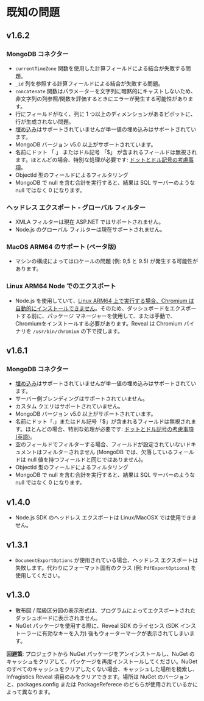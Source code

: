 # 既知の問題

## v1.6.2

### MongoDB コネクター

- `currentTimeZone` 関数を使用した計算フィールドによる結合が失敗する問題。
- `_id` 列を参照する計算フィールドによる結合が失敗する問題。
- `concatenate` 関数はパラメーターを文字列に暗黙的にキャストしないため、非文字列の列参照/関数を評価するときにエラーが発生する可能性があります。
- 行にフィールドがなく、列に 1 つ以上のディメンションがあるピボットに、行が生成されない問題。
- [埋め込み](https://www.mongodb.com/basics/embedded-mongodb)はサポートされていませんが単一値の埋め込みはサポートされています。
- MongoDB バージョン v5.0 以上がサポートされています。
- 名前にドット 「.」 またはドル記号 「$」 が含まれるフィールドは無視されます。ほとんどの場合、特別な処理が必要です: [ドットとドル記号の考慮事項](https://www.mongodb.com/docs/manual/core/dot-dollar-considerations/)。
- ObjectId 型のフィールドによるフィルタリング
- MongoDB で null を含む合計を実行すると、結果は SQL サーバーのような null ではなく 0 になります。

### ヘッドレス エクスポート - グローバル フィルター

- XMLA フィルターは現在 ASP.NET ではサポートされません。
- Node.js のグローバル フィルターは現在サポートされません。

### MacOS ARM64 のサポート (ベータ版)

- マシンの構成によってはロケールの問題 (例: 9,5 と 9.5) が発生する可能性があります。

### Linux ARM64 Node でのエクスポート

- Node.js を使用していて、[Linux ARM64 上で実行する場合、Chromium は自動的にインストールできません](https://github.com/puppeteer/puppeteer/issues/7740)。そのため、ダッシュボードをエクスポートする前に、パッケージ マネージャーを使用して、または手動で、Chromiumをインストールする必要があります。Reveal は Chromium バイナリを `/usr/bin/chromium` の下で探します。

## v1.6.1

### MongoDB コネクター

- [埋め込み](https://www.mongodb.com/basics/embedded-mongodb)はサポートされていませんが単一値の埋め込みはサポートされています。
- サーバー側ブレンディングはサポートされていません。
- カスタム クエリはサポートされていません。
- MongoDB バージョン v5.0 以上がサポートされています。
- 名前にドット「.」またはドル記号「$」が含まれるフィールドは無視されます。ほとんどの場合、特別な処理が必要です: [ドットとドル記号の考慮事項 (英語)](https://www.mongodb.com/docs/manual/core/dot-dollar-considerations/)。
- 空のフィールドでフィルターする場合、フィールドが設定されていないドキュメントはフィルターされません (MongoDB では、欠落しているフィールドは null 値を持つフィールドと同じではありません)。
- ObjectId 型のフィールドによるフィルタリング
- MongoDB で null を含む合計を実行すると、結果は SQL サーバーのような null ではなく 0 になります。

## v1.4.0
- Node.js SDK のヘッドレス エクスポートは Linux/MacOSX では使用できません。

## v1.3.1
- ```DocumentExportOptions``` が使用されている場合、ヘッドレス エクスポートは失敗します。代わりにフォーマット固有のクラス (例: ```PdfExportOptions```) を使用してください。

## v1.3.0
- 散布図 / 階級区分図の表示形式は、プログラムによってエクスポートされたダッシュボードに表示されません。
- NuGet パッケージを使用する際に、Reveal SDK のライセンス (SDK インストーラーに有効なキーを入力) 後もウォーターマークが表示されてしまいます。

**回避策**: プロジェクトから NuGet パッケージをアンインストールし、NuGet のキャッシュをクリアして、パッケージを再度インストールしてください。NuGet のすべてのキャッシュをクリアしたくない場合、キャッシュした場所を検索し、Infragistics Reveal 項目のみをクリアできます。場所は NuGet のバージョンと、packages.config または PackageReferece のどちらが使用されているかによって異なります。
